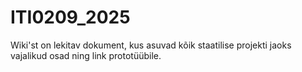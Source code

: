 # ITI0209_2025

Wiki'st on lekitav dokument, kus asuvad kõik staatilise projekti jaoks vajalikud osad ning link prototüübile.
